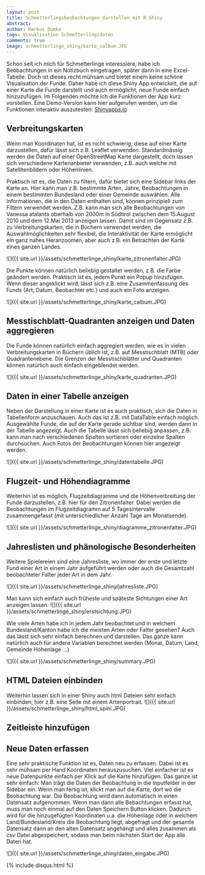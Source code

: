 ```yaml
---
layout: post
title: Schmetterlingsbeobachtungen darstellen mit R Shiny
abstract: 
author: Markus Dumke
tags: Visualisation Schmetterlingsdaten
comments: true
image: schmetterlinge_shiny/karte_calbum.JPG
---
```


Schon seit ich mich für Schmetterlinge interessiere, habe ich Beobachtungen in ein Notizbuch eingetragen, später dann in eine Excel-Tabelle. Doch ist dieses recht mühsam und bietet einem keine schöne Visualisation der Funde. Daher habe ich diese Shiny App entwickelt, die auf einer Karte die Funde darstellt und auch ermöglicht, neue Funde einfach hinzuzufügen. Im Folgenden möchte ich die Funktionen der App kurz vorstellen. Eine Demo-Version kann hier aufgerufen werden, um die Funktionen interaktiv auszutesten:
<a href="https://markusdumke.shinyapps.io/shinybutterfly/" target="_blank">Shinyapps.io</a>

## Verbreitungskarten

Wenn man Koordinaten hat, ist es nicht schwierig, diese auf einer Karte darzustellen, dafür lässt sich z.B. Leaflet verwenden. Standardmässig werden die Daten auf einer OpenStreetMap Karte dargestellt, doch lassen sich verschiedene Kartenanbieter verwenden, z.B. auch welche mit Satellitenbildern oder Höhenlinien.

Praktisch ist es, die Daten zu filtern, dafür bietet sich eine Sidebar links der Karte an. Hier kann man z.B. bestimmte Arten, Jahre, Beobachtungen in einem bestimmten Bundesland oder einer Gemeinde auswählen. Alle Informationen, die in den Daten enthalten sind, können prinzipiell zum Filtern verwendet werden. Z.B. kann man sich alle Beobachtungen von Vanessa atalanta oberhalb von 2000m in Südtirol zwischen dem 15.August 2010 und dem 12.Mai 2013 anzeigen lassen. Damit sind im Gegensatz z.B. zu Verbreitungskarten, die in Büchern verwendet werden, die Auswahlmöglichkeiten sehr flexibel, die Interaktivität der Karte ermöglicht ein ganz nahes Heranzoomen, aber auch z.B. ein Betrachten der Karte eines ganzen Landes.

![]({{ site.url }}/assets/schmetterlinge_shiny/karte_zitronenfalter.JPG)

Die Punkte können natürlich beliebig gestaltet werden, z.B. die Farbe geändert werden. Praktisch ist es, jedem Punkt ein Popup hinzufügen. Wenn dieser angeklickt wird, lässt sich z.B. eine Zusammenfassung des Funds (Art, Datum, Beobachter etc.) und auch ein Foto anzeigen.

![]({{ site.url }}/assets/schmetterlinge_shiny/karte_calbum.JPG)

## Messtischblatt-Quadranten anzeigen und Daten aggregieren

Die Funde können natürlich einfach aggregiert werden, wie es in vielen Verbreitungskarten in Büchern üblich ist, z.B. auf Messtischblatt (MTB) oder Quadrantenebene. Die Grenzen der Messtischblätter und Quadranten können natürlich auch einfach eingeblendet werden.

![]({{ site.url }}/assets/schmetterlinge_shiny/karte_quadranten.JPG)

## Daten in einer Tabelle anzeigen

Neben der Darstellung in einer Karte ist es auch praktisch, sich die Daten in Tabellenform anzuschauen. Auch das ist z.B. mit DataTable einfach möglich. Ausgewählte Funde, die auf der Karte gerade sichtbar sind, werden dann in der Tabelle angezeigt. Auch die Tabelle lässt sich beliebig anpassen, z.B. kann man nach verschiedenen Spalten sortieren oder einzelne Spalten durchsuchen. Auch Fotos der Beobachtungen können hier angezeigt werden.

![]({{ site.url }}/assets/schmetterlinge_shiny/datentabelle.JPG)

## Flugzeit- und Höhendiagramme

Weiterhin ist es möglich, Flugzeitdiagramme und die Höhenverbreitung der Funde darzustellen, z.B. hier für den Zitronenfalter. Dabei werden die Beobachtungen im Flugzeitdiagramm auf 5 Tagesintervalle zusammengefasst (mit unterschiedlicher Anzahl Tage am Monatsende).

![]({{ site.url }}/assets/schmetterlinge_shiny/diagramme_zitronenfalter.JPG)

## Jahreslisten und phänologische Besonderheiten

Weitere Spielereien sind eine Jahresliste, wo immer der erste und letzte Fund einer Art in einem Jahr aufgeführt werden oder auch die Gesamtzahl beobachteter Falter jeder Art in dem Jahr.

![]({{ site.url }}/assets/schmetterlinge_shiny/jahresliste.JPG)

Man kann sich einfach auch früheste und späteste Sichtungen einer Art anzeigen lassen:
![]({{ site.url }}/assets/schmetterlinge_shiny/erstsichtung.JPG)

Wie viele Arten habe ich in jedem Jahr beobachtet und in welchem Bundesland/Kanton habe ich die meisten Arten oder Falter gesehen? Auch das lässt sich sehr einfach berechnen und darstellen. Das ganze kann natürlich auch für andere Variablen berechnet werden (Monat, Datum, Land, Gemeinde Höhenlage ...)

![]({{ site.url }}/assets/schmetterlinge_shiny/summary.JPG) 

## HTML Dateien einbinden

Weiterhin lassen sich in einer Shiny auch html Dateien sehr einfach einbinden, hier z.B. eine Seite mit einem Artenportrait.
![]({{ site.url }}/assets/schmetterlinge_shiny/html_spini.JPG)


## Zeitleiste hinzufügen

## Neue Daten erfassen

Eine sehr praktische Funktion ist es, Daten neu zu erfassen. Dabei ist es sehr mühsam per Hand Koordinaten herauszusuchen. Viel einfacher ist es neue Datenpunkte einfach per Klick auf die Karte hinzufügen. Das ganze ist sehr einfach: Man trägt die Daten der Beobachtung in die Inputfelder in der Sidebar ein. Wenn man fertig ist, klickt man auf die Karte, dort wo die Beobachtung war. Die Beobachtung wird dann automatisch in einen Datensatz aufgenommen. Wenn man dann alle Bebachtungen erfasst hat, muss man noch einmal auf den Daten Speichern Button klicken. Dadurch wird für die hinzugefügten Koordinaten u.a. die Höhenlage oder in welchem Land/Bundesland/Kreis die Beobachtung liegt, abgefragt und der gesamte Datensatz dann an den alten Datensatz angehängt und alles zusammen als csv Datei abgespeichert, sodass man beim nächsten Start der App alle Daten hat.

![]({{ site.url }}/assets/schmetterlinge_shiny/daten_eingabe.JPG)

{% include disqus.html %}
